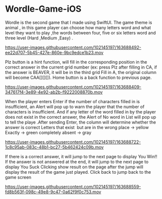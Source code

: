 # Wordle-Game-iOS

Wordle is the second game that I made using SwiftUI. The game theme is animal , in this game player can choose how many letters word and what level they want to play ,the words between four, five or six letters word and three level (Hard ,Medium ,Easy) . 



https://user-images.githubusercontent.com/102145197/163688492-ee22d707-5b45-427e-860e-9bc9edce1b23.mov


Plz button is a hint function, will fill in the corresponding position in the correct answer in the current grid number (ex: press Plz after filling in CA, if the answer is BEAVER, it will be in the third grid Fill in A, the original column will become CAA[][][]).
Home button is a back function to previous page.


https://user-images.githubusercontent.com/102145197/163688409-347617f4-3e89-4e92-ab2b-f9222008870b.mov



When the player enters Enter if the number of characters filled in is insufficient, an Alert will pop up to warn the player that the number of characters is insufficient. And if any letter of the word filled in by the player does not exist in the correct answer, the Alert of No word in List will pop up to tell the playe .After sending Enter, the column will determine whether the answer is correct Letters that exist
 but are in the wrong place -> yellow
Exactly -> green
completely absent -> gray

https://user-images.githubusercontent.com/102145197/163688722-1c8c95ab-083c-48b1-bc27-5b462424c09b.mov




If there is a correct answer, it will jump to the next page to display You Win!!
If the answer is not answered at the end, it will jump to the next page to display You Suck
Clicking show result on the page after the jump will display the result of the game just played. Click back to jump back to the game screen

https://user-images.githubusercontent.com/102145197/163688559-fd8b563f-098c-49e8-9c47-0a62f9f0c753.mov


